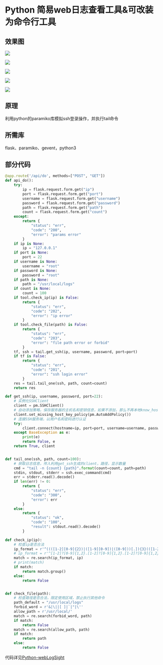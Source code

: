 # Python 简易web日志查看工具&可改装为命令行工具

## 效果图

![](https://img2018.cnblogs.com/blog/1098476/201911/1098476-20191111143716541-1412515442.png)

![](https://img2018.cnblogs.com/blog/1098476/201911/1098476-20191111143717017-1185655442.png)

![](https://img2018.cnblogs.com/blog/1098476/201911/1098476-20191111143717343-73287820.png)

![](https://img2018.cnblogs.com/blog/1098476/201911/1098476-20191111143717676-1668594360.png)

![](https://img2018.cnblogs.com/blog/1098476/201911/1098476-20191111143717998-439192973.png)

## 原理

利用python的paramiko库模拟ssh登录操作，并执行tail命令

## 所需库

flask、paramiko、gevent，python3


## 部分代码

```python
@app.route('/api/do', methods=["POST", "GET"])
def api_do():
    try:
        ip = flask.request.form.get("ip")
        port = flask.request.form.get("port")
        username = flask.request.form.get("username")
        password = flask.request.form.get("password")
        path = flask.request.form.get("path")
        count = flask.request.form.get("count")
    except:
        return {
            "status": "err",
            "code": "200",
            "error": "params error"
        }
    if ip is None:
        ip = "127.0.0.1"
    if port is None:
        port = 22
    if username is None:
        username = "root"
    if password is None:
        password = "root"
    if path is None:
        path = "/usr/local/logs"
    if count is None:
        count = 100
    if tool.check_ip(ip) is False:
        return {
            "status": "err",
            "code": "202",
            "error": "ip error"
        }
    if tool.check_file(path) is False:
        return {
            "status": "err",
            "code": "203",
            "error": "file path error or forbid"
        }
    tf, ssh = tail.get_ssh(ip, username, password, port=port)
    if tf is False:
        return {
            "status": "err",
            "code": "201",
            "error": "ssh login error"
        }
    res = tail.tail_one(ssh, path, count=count)
    return res
```

```python
def get_ssh(ip, username, password, port=22):
    # 实例化SSHClient
    client = pm.SSHClient()
    # 自动添加策略，保存服务器的主机名和密钥信息，如果不添加，那么不再本地know_hosts文件中记录的主机将无法连接
    client.set_missing_host_key_policy(pm.AutoAddPolicy())
    # 连接SSH服务端，以用户名和密码进行认证
    try:
        client.connect(hostname=ip, port=port, username=username, password=password)
    except BaseException as e:
        print(e)
        return False, e
    return True, client


def tail_one(ssh, path, count=100):
    # 获取日志信息，传入利用get_ssh生成的client，路径，显示数量
    cmd = "tail -n {count} {path}".format(count=count, path=path)
    stdin, stdout, stderr = ssh.exec_command(cmd)
    err = stderr.read().decode()
    if len(err) != 0:
        return {
            "status": "err",
            "code": "300",
            "error": err
        }
    else:
        return {
            "status": "ok",
            "code": "100",
            "result": stdout.read().decode()
        }

```


```python
def check_ip(ip):
    # 检查ip是否合法
    ip_format = r'^((([1-2][0-9]{2})|([1-9][0-9])|([0-9]))[.]){3}(([1-2][0-9]{2})|([1-9][0-9])|([0-9]))$'
    # ip_format = r'^[1-2]?[0-9]{1,2}.[1-2]?[0-9]{1,2}.[1-2]?[0-9]{1,2}.[1-2]?[0-9]{1,2}$'
    match = re.search(ip_format, ip)
    # print(match)
    if match:
        return match.group()
    else:
        return False


def check_file(path):
    # 检查路径是否合法，限定使用区域，禁止执行其他命令
    path_default = "/usr/local/logs"
    forbid_word = r'&|\||[ ]|`|"|\''
    allow_path = r'/usr/local/'
    match = re.search(forbid_word, path)
    if match:
        return False
    match = re.search(allow_path, path)
    if match:
        return path
    else:
        return False
```

代码详见[Python-webLogSight](https://github.com/boxker/Python-webLogSight.git "Python-webLogSight")
